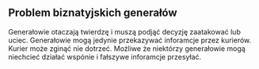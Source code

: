 ## Problem biznatyjskich generałów
Generałowie otaczają twierdzę i muszą podjąć decyzję zaatakować lub uciec. Generałowie mogą jedynie przekazywać inforamcje przez kurierów. Kurier może zginąć nie  dotrzeć. Możliwe że niektórzy generałowie mogą niechcieć działać wspónie i fałszywe inforamcje przesyłać.
